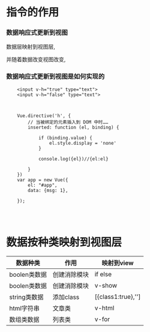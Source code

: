 # 指令的作用

### 数据响应式更新到视图

数据层映射到视图层,

并随着数据改变视图改变,


### 数据响应式更新到视图是如何实现的




```
    <input v-h="true" type="text">
    <input v-h="false" type="text">



    Vue.directive('h', {
        // 当被绑定的元素插入到 DOM 中时……
        inserted: function (el, binding) {

            if (binding.value) {
                el.style.display = 'none'
            }

            console.log({el})//{el:el}

        }
    })
    var app = new Vue({
        el: "#app",
        data: {msg: 1},

    });




```






# 数据按种类映射到视图层

|数据种类	           	     |  作用           |映射到view        
|-----------------------------|------------------|---------
|boolen类数据                 |创建消除模块          |if else            
|boolen类数据                 |创建消除模块         |v-show           
|string类数据                 |添加class           |[{class1:true},'']             
|html字符串                   |文章类              | v-html         
|数组类数据                    |列表类              | v-for             
           







